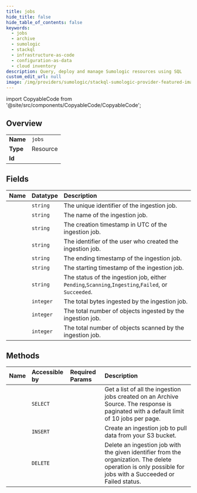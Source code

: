 ```yaml
---
title: jobs
hide_title: false
hide_table_of_contents: false
keywords:
  - jobs
  - archive
  - sumologic    
  - stackql
  - infrastructure-as-code
  - configuration-as-data
  - cloud inventory
description: Query, deploy and manage Sumologic resources using SQL
custom_edit_url: null
image: /img/providers/sumologic/stackql-sumologic-provider-featured-image.png
---
```


import CopyableCode from '@site/src/components/CopyableCode/CopyableCode';




## Overview
<table><tbody>
<tr><td><b>Name</b></td><td><code>jobs</code></td></tr>
<tr><td><b>Type</b></td><td>Resource</td></tr>
<tr><td><b>Id</b></td><td><CopyableCode code="sumologic.archive.jobs" /></td></tr>
</tbody></table>

## Fields
| Name | Datatype | Description |
|:-----|:---------|:------------|
| <CopyableCode code="id" /> | `string` | The unique identifier of the ingestion job. |
| <CopyableCode code="name" /> | `string` | The name of the ingestion job. |
| <CopyableCode code="createdAt" /> | `string` | The creation timestamp in UTC of the ingestion job. |
| <CopyableCode code="createdBy" /> | `string` | The identifier of the user who created the ingestion job. |
| <CopyableCode code="endTime" /> | `string` | The ending timestamp of the ingestion job. |
| <CopyableCode code="startTime" /> | `string` | The starting timestamp of the ingestion job. |
| <CopyableCode code="status" /> | `string` | The status of the ingestion job, either `Pending`,`Scanning`,`Ingesting`,`Failed`, or `Succeeded`. |
| <CopyableCode code="totalBytesIngested" /> | `integer` | The total bytes ingested by the ingestion job. |
| <CopyableCode code="totalObjectsIngested" /> | `integer` | The total number of objects ingested by the ingestion job. |
| <CopyableCode code="totalObjectsScanned" /> | `integer` | The total number of objects scanned by the ingestion job. |
## Methods
| Name | Accessible by | Required Params | Description |
|:-----|:--------------|:----------------|:------------|
| <CopyableCode code="listArchiveJobsBySourceId" /> | `SELECT` | <CopyableCode code="sourceId, region" /> | Get a list of all the ingestion jobs created on an Archive Source. The response is paginated with a default limit of 10 jobs per page. |
| <CopyableCode code="createArchiveJob" /> | `INSERT` | <CopyableCode code="sourceId, data__endTime, data__name, data__startTime, region" /> | Create an ingestion job to pull data from your S3 bucket. |
| <CopyableCode code="deleteArchiveJob" /> | `DELETE` | <CopyableCode code="id, sourceId, region" /> | Delete an ingestion job with the given identifier from the organization. The delete operation is only possible for jobs with a Succeeded or Failed status. |
